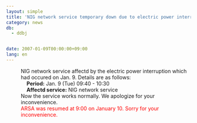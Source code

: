 ```yaml
---
layout: simple
title: 'NIG network service temporary down due to electric power interruption'
category: news
db:
  - ddbj


date: 2007-01-09T00:00:00+09:00
lang: en
---
```


<html>
<dd>NIG network service affectd by the electric power interruption which had occured on Jan. 9. Details are as follows:
<dd>    <b>Period:</b> Jan. 9 (Tue) 09:40 - 10:30
<dd>    <b>Affectd service:</b> NIG network service
<dd>Now the service works normally. We apologize for your inconvenience.
<dd>
    <font color="#ff0000">ARSA was resumed at 9:00 on January 10. Sorry for your inconvenience.</font>
</dd>
</dd>
</dd>
</dd>
</dd>
</html>

